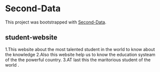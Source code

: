 # Second-Data

This project was bootstrapped with [Second-Data](https://laughing-sinoussi-2021a2.netlify.app).

## student-website
1.This website about the most talented student in the world to know about the knowledge
2.Also this website help us to know the education systeam of the the powerful country.
3.AT last this the maritorious student of the world .
